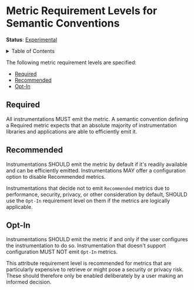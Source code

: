 # Metric Requirement Levels for Semantic Conventions

**Status**: [Experimental](../document-status.md)

<details>
<summary>Table of Contents</summary>

<!-- toc -->

- [Required](#required)
- [Recommended](#recommended)
- [Opt-In](#opt-in)

<!-- tocstop -->

</details>

The following metric requirement levels are specified:

- [Required](#required)
- [Recommended](#recommended)
- [Opt-In](#opt-in)

## Required

All instrumentations MUST emit the metric.
A semantic convention defining a Required metric expects that an absolute majority of instrumentation libraries and applications are able to efficiently emit it.

## Recommended

Instrumentations SHOULD emit the metric by default if it's readily available and can be efficiently emitted. Instrumentations MAY offer a configuration option to disable Recommended metrics.

Instrumentations that decide not to emit `Recommended` metrics due to performance, security, privacy, or other consideration by default, SHOULD use the `Opt-In` requirement level on them if the metrics are logically applicable.

## Opt-In

Instrumentations SHOULD emit the metric if and only if the user configures the instrumentation to do so.
Instrumentation that doesn't support configuration MUST NOT emit `Opt-In` metrics.

This attribute requirement level is recommended for metrics that are particularly expensive to retrieve or might pose a security or privacy risk. These should therefore only be enabled deliberately by a user making an informed decision.
